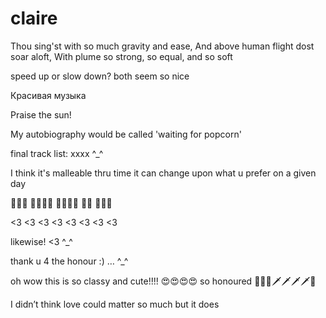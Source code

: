 # claire

Thou sing'st with so much gravity and ease,
And above human flight dost soar aloft,
With plume so strong, so equal, and so soft

speed up or slow down?  both seem so nice

Красивая музыка

Praise the sun!

My autobiography would be called 'waiting for popcorn'

final track list:  xxxx  ^_^

I think it's malleable thru time it can change upon what u prefer on a given day

💖💖💖 💖💀💖💀 💖💖💀💀 💖💖 💖💖💀

<3 <3 <3 <3 <3 <3 <3 <3

likewise!  <3 ^_^

thank u 4 the honour :) … ^_^

oh wow this is so classy and cute!!!!  😍😍😍😍 so honoured  🖤🖤🖤🗡🗡🗡🗡😬

I didn’t think love could matter so much but it does



